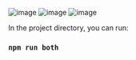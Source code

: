 ![image](https://user-images.githubusercontent.com/54628915/200168193-feabd08a-8644-4ae7-88ef-623f8ed54944.png)
![image](https://user-images.githubusercontent.com/54628915/200168254-5caecd50-051a-4f53-9e6d-93feb2531b7c.png)
![image](https://user-images.githubusercontent.com/54628915/200168425-39a71a3a-8115-424f-89d8-5479d52f5cb6.png)

In the project directory, you can run:

### `npm run both`

